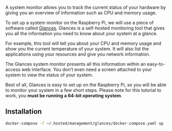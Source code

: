 
A system monitor allows you to track the current status of your hardware by giving you an overview of information such as CPU and memory usage.

To set up a system monitor on the Raspberry Pi, we will use a piece of software called [Glances](https://github.com/nicolargo/glances). Glances is a self-hosted monitoring tool that gives you all the information you need to know about your system at a glance.

For example, this tool will tell you about your CPU and memory usage and show you the current temperature of your system. It will also list the applications using your resources and give you network information.

The Glances system monitor presents all this information within an easy-to-access web interface. You don’t even need a screen attached to your system to view the status of your system.

Best of all, Glances is easy to set up on the Raspberry Pi, so you will be able to monitor your system in a few short steps. Please note for this tutorial to work, you **must be running a 64-bit operating system**.

## Installation

```bash
docker-compose -f ~/.hosted/management/glances/docker-compose.yaml up -d
```
